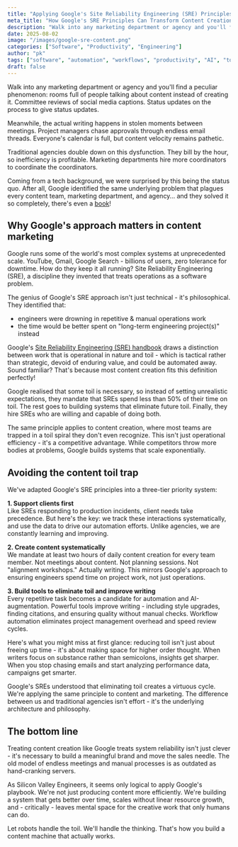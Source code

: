 ```yaml
---
title: "Applying Google's Site Reliability Engineering (SRE) Principles to Writing & Content"
meta_title: "How Google's SRE Principles Can Transform Content Creation"
description: "Walk into any marketing department or agency and you'll find a peculiar phenomenon: rooms full of people talking about content instead of creating it. Coming from a tech background, we were surprised by this being the status quo."
date: 2025-08-02
image: "/images/google-sre-content.png"
categories: ["Software", "Productivity", "Engineering"]
author: "pk"
tags: ["software", "automation", "workflows", "productivity", "AI", "tools", "marketing", "ph"]
draft: false
---
```


Walk into any marketing department or agency and you'll find a peculiar phenomenon: rooms full of people talking about content instead of creating it. Committee reviews of social media captions. Status updates on the process to give status updates.

Meanwhile, the actual writing happens in stolen moments between meetings. Project managers chase approvals through endless email threads. Everyone's calendar is full, but content velocity remains pathetic.

Traditional agencies double down on this dysfunction. They bill by the hour, so inefficiency is profitable. Marketing departments hire more coordinators to coordinate the coordinators. 

Coming from a tech background, we were surprised by this being the status quo. After all, Google identified the same underlying problem that plagues every content team, marketing department, and agency… and they solved it so completely, there's even a [book](https://sre.google/books/)!
 
## Why Google's approach matters in content marketing

Google runs some of the world's most complex systems at unprecedented scale. YouTube, Gmail, Google Search - billions of users, zero tolerance for downtime. How do they keep it all running? Site Reliability Engineering (SRE), a discipline they invented that treats operations as a software problem.

The genius of Google's SRE approach isn't just technical - it's philosophical. They identified that:
- engineers were drowning in repetitive & manual operations work
- the time would be better spent on "long-term engineering project(s)" instead

Google's [Site Reliability Engineering (SRE) handbook](https://sre.google/sre-book/table-of-contents/) draws a distinction between work that is operational in nature and toil - which is tactical rather than strategic, devoid of enduring value, and could be automated away. Sound familiar? That's because most content creation fits this definition perfectly!

Google realised that some toil is necessary, so instead of setting unrealistic expectations, they mandate that SREs spend less than 50% of their time on toil. The rest goes to building systems that eliminate future toil. Finally, they hire SREs who are willing and capable of doing both.

The same principle applies to content creation, where most teams are trapped in a toil spiral they don't even recognize. This isn't just operational efficiency - it's a competitive advantage. While competitors throw more bodies at problems, Google builds systems that scale exponentially.

## Avoiding the content toil trap

We've adapted Google's SRE principles into a three-tier priority system:

**1. Support clients first**  
Like SREs responding to production incidents, client needs take precedence. But here's the key: we track these interactions systematically, and use the data to drive our automation efforts. Unlike agencies, we are constantly learning and improving.

**2. Create content systematically**  
We mandate at least two hours of daily content creation for every team member. Not meetings about content. Not planning sessions. Not "alignment workshops." Actually writing. This mirrors Google's approach to ensuring engineers spend time on project work, not just operations.

**3. Build tools to eliminate toil and improve writing**  
Every repetitive task becomes a candidate for automation and AI-augmentation. Powerful tools improve writing - including style upgrades, finding citations, and ensuring quality without manual checks. Workflow automation eliminates project management overhead and speed review cycles.

Here's what you might miss at first glance: reducing toil isn't just about freeing up time - it's about making space for higher order thought. When writers focus on substance rather than semicolons, insights get sharper. When you stop chasing emails and start analyzing performance data, campaigns get smarter.

Google's SREs understood that eliminating toil creates a virtuous cycle. We're applying the same principle to content and marketing. The difference between us and traditional agencies isn't effort - it's the underlying architecture and philosophy.

## The bottom line

Treating content creation like Google treats system reliability isn't just clever - it's necessary to build a meaningful brand and move the sales needle. The old model of endless meetings and manual processes is as outdated as hand-cranking servers.

As Silicon Valley Engineers, it seems only logical to apply Google's playbook. We're not just producing content more efficiently. We're building a system that gets better over time, scales without linear resource growth, and - critically - leaves mental space for the creative work that only humans can do.

Let robots handle the toil. We'll handle the thinking. That's how you build a content machine that actually works.